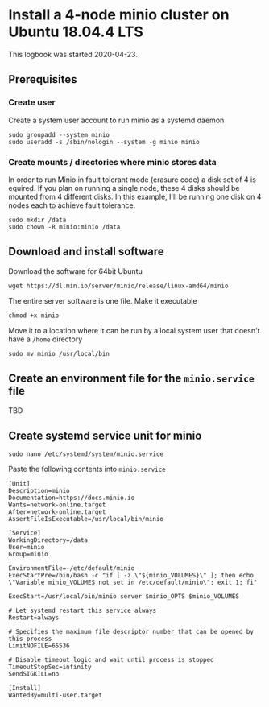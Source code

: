 # Install a 4-node minio cluster on Ubuntu 18.04.4 LTS
This logbook was started 2020-04-23.

## Prerequisites

### Create user
Create a system user account to run minio as a systemd daemon

    sudo groupadd --system minio
    sudo useradd -s /sbin/nologin --system -g minio minio

### Create mounts / directories where minio stores data
In order to run Minio in fault tolerant mode (erasure code) a disk set of 4 is equired. If you plan on running a single node, these 4 disks should be mounted from 4 different disks. In this example, I'll be running one disk on 4 nodes each to achieve fault tolerance.

    sudo mkdir /data
    sudo chown -R minio:minio /data

## Download and install software
Download the software for 64bit Ubuntu

    wget https://dl.min.io/server/minio/release/linux-amd64/minio

The entire server software is one file. Make it executable

    chmod +x minio

Move it to a location where it can be run by a local system user that doesn't have a `/home` directory

    sudo mv minio /usr/local/bin

## Create an environment file for the `minio.service` file

TBD

## Create systemd service unit for minio

    sudo nano /etc/systemd/system/minio.service

Paste the following contents into `minio.service`

    [Unit]
    Description=minio
    Documentation=https://docs.minio.io
    Wants=network-online.target
    After=network-online.target
    AssertFileIsExecutable=/usr/local/bin/minio

    [Service]
    WorkingDirectory=/data
    User=minio
    Group=minio

    EnvironmentFile=-/etc/default/minio
    ExecStartPre=/bin/bash -c "if [ -z \"${minio_VOLUMES}\" ]; then echo \"Variable minio_VOLUMES not set in /etc/default/minio\"; exit 1; fi"

    ExecStart=/usr/local/bin/minio server $minio_OPTS $minio_VOLUMES

    # Let systemd restart this service always
    Restart=always

    # Specifies the maximum file descriptor number that can be opened by this process
    LimitNOFILE=65536

    # Disable timeout logic and wait until process is stopped
    TimeoutStopSec=infinity
    SendSIGKILL=no

    [Install]
    WantedBy=multi-user.target

